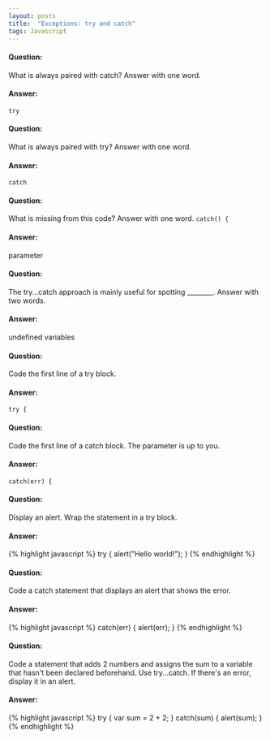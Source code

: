 ```yaml
---
layout: posts
title:  "Exceptions: try and catch"
tags: Javascript
---
```


#### Question:
What is always paired with catch? Answer with one word.

#### Answer:
`try`

#### Question:
What is always paired with try? Answer with one word.

#### Answer:
`catch`

#### Question:
What is missing from this code? Answer with one word.
`catch() {`

#### Answer:
parameter

#### Question:
The try...catch approach is mainly useful for spotting ________. Answer with two words.

#### Answer:
undefined variables

#### Question:
Code the first line of a try block.

#### Answer:
`try {`

#### Question:
Code the first line of a catch block. The parameter is up to you.

#### Answer:
`catch(err) {`

#### Question:
Display an alert. Wrap the statement in a try block.

#### Answer:
{% highlight javascript %}
try {
  alert("Hello world!");
}
{% endhighlight %}

#### Question:
Code a catch statement that displays an alert that shows the error.

#### Answer:
{% highlight javascript %}
catch(err) {
  alert(err);
}
{% endhighlight %}

#### Question:
Code a statement that adds 2 numbers and assigns the sum to a variable that hasn't been declared beforehand. Use try...catch. If there's an error, display it in an alert.

#### Answer:
{% highlight javascript %}
try {
  var sum = 2 + 2;
}
catch(sum) {
  alert(sum);
}
{% endhighlight %}
